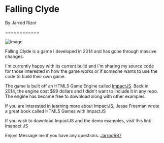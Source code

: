 Falling Clyde
============

By Jarrod Rizor

============

![image](https://user-images.githubusercontent.com/1922801/111210615-d4209280-85a3-11eb-832e-5a377ea376bc.png)

Falling Clyde is a game I developed in 2014 and has gone through massive changes.

I'm currently happy with its current build and I'm sharing my source code for those interested
in how the game works or if someone wants to use the code to build their own game. 

The game is built off an HTML5 Game Engine called [ImpactJS](https://github.com/phoboslab/impact). Back in 2014, the engine cost $99 dollars 
and I didn't want to include it in any repo. The engine has became free to download along with other examples.

If you are interested in learning more about ImpactJS, Jesse Freeman wrote a great book called 
HTML5 Games with ImpactJS

If you wish to download ImpactJS and the demo examples, visit this link
[Imapact JS](https://impactjs.com/download)

Enjoy!
Message me if you have any questions.
[JarrodR87](https://twitter.com/JarrodR87)
